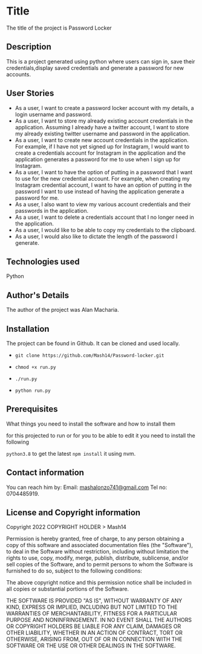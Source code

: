 # Title

The title of the project is Password Locker

## Description

This is a project generated using python where users can sign in, save their credentials,display saved credentials and generate a password for new accounts.

## User Stories

- As a user, I want to create a password locker account with my details, a login username and password.
- As a user, I want to store my already existing account credentials in the application. Assuming I     already have a twitter account, I want to store my already existing twitter username and password in the application.
- As a user, I want to create new account credentials in the application. For example, if I have not  yet signed up for Instagram, I would want to create a credentials account for Instagram in the application and the application generates a password for me to use when I sign up for Instagram.
- As a user, I want to have the option of putting in a password that I want to use for the new credential account. For example, when creating my Instagram credential account, I want to have an option of putting in the password I want to use instead of having the application generate a password for me.
- As a user, I also want to view my various account credentials and their passwords in the application.
- As a user, I want to delete a credentials account that I no longer need in the application.
- As a user, I would like to be able to copy my credentials to the clipboard.
- As a user, I would also like to dictate the length of the password I generate.

## Technologies used

Python

## Author's Details

The author of the project was Alan Macharia.

## Installation

The project can be found in Github. It can be cloned and used locally. 

- `git clone https://github.com/Mash14/Password-locker.git`

- `chmod +x run.py`

- `./run.py`

- `python run.py`

## Prerequisites

What things you need to install the software and how to install them

for this projected to run or for you to be able to edit it you need to install the following

`python3.8` to get the latest `npm install` it using nvm. 

## Contact information

You can reach him by: Email: [mashalonzo741@gmail.com](gmail.com) Tel no: 0704485919.

## License and Copyright information

Copyright 2022 COPYRIGHT HOLDER > Mash14

Permission is hereby granted, free of charge, to any person obtaining a copy of this software and associated documentation files (the "Software"), to deal in the Software without restriction, including without limitation the rights to use, copy, modify, merge, publish, distribute, sublicense, and/or sell copies of the Software, and to permit persons to whom the Software is furnished to do so, subject to the following conditions:

The above copyright notice and this permission notice shall be included in all copies or substantial portions of the Software.

THE SOFTWARE IS PROVIDED "AS IS", WITHOUT WARRANTY OF ANY KIND, EXPRESS OR IMPLIED, INCLUDING BUT NOT LIMITED TO THE WARRANTIES OF MERCHANTABILITY, FITNESS FOR A PARTICULAR PURPOSE AND NONINFRINGEMENT. IN NO EVENT SHALL THE AUTHORS OR COPYRIGHT HOLDERS BE LIABLE FOR ANY CLAIM, DAMAGES OR OTHER LIABILITY, WHETHER IN AN ACTION OF CONTRACT, TORT OR OTHERWISE, ARISING FROM, OUT OF OR IN CONNECTION WITH THE SOFTWARE OR THE USE OR OTHER DEALINGS IN THE SOFTWARE.
